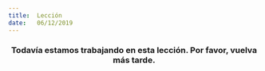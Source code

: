 ```yaml
---
title:  Lección
date:   06/12/2019
---
```


### <center>Todavía estamos trabajando en esta lección. Por favor, vuelva más tarde.</center>